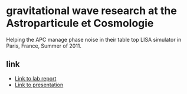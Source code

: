 # gravitational wave research at the Astroparticule et Cosmologie
Helping the APC manage phase noise in their table top LISA simulator in Paris, France, Summer of 2011.

## link
- [Link to lab report](./Final_Lab_Report.pdf)
- [Link to presentation](./Final_Presentation.pdf)
